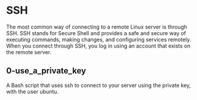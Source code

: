 # SSH
The most common way of connecting to a remote Linux server is through SSH. SSH stands for Secure Shell and provides a safe and secure way of executing commands, making changes, and configuring services remotely. When you connect through SSH, you log in using an account that exists on the remote server.
## 0-use_a_private_key
A Bash script that uses ssh to connect to your server using the private key, with the user ubuntu.

